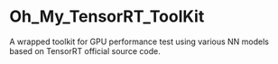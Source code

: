 # Oh_My_TensorRT_ToolKit
A wrapped toolkit for GPU performance test using various NN models based on TensorRT official source code.
